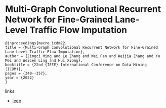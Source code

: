 # Multi-Graph Convolutional Recurrent Network for Fine-Grained Lane-Level Traffic Flow Imputation

```
@inproceedings{macro_icdm22,
title = {Multi-Graph Convolutional Recurrent Network for Fine-Grained Lane-Level Traffic Flow Imputation},
author = {Jingci Ming and Le Zhang and Wei Fan and Weijia Zhang and Yu Mei and Weicen Ling and Hui Xiong},
booktitle = {22nd {IEEE} International Conference on Data Mining (ICDM)},
pages = {348--357},
year = {2022}
}
```

links
- [ieee](https://doi.org/10.1109/ICDM54844.2022.00045)
